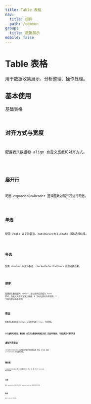 ```yaml
---
title: Table 表格
nav:
  title: 组件
  path: /common
group:
  title: 数据展示
mobile: false
---
```


# Table 表格

用于数据收集展示、分析整理、操作处理。

## 基本使用

基础表格 <code src="./demos/index1.tsx"/>

## 对齐方式与宽度

配置表头数据和 align 自定义宽度和对齐方式。

<code src="./demos/index2.tsx"/>

## 展开行

配置 expandedRowRender 回调函数对展开行进行配置。

<code src="./demos/index3.tsx" />

## 单选

配置 radio 以支持单选，radioSelectCallback 获取选择结果。

<code src="./demos/index4.tsx" />

## 多选

配置 checked 以支持多选，checkedSelectCallback 获取选择结果。

<code src="./demos/index5.tsx" />

## 排序

配置表头数组结构 sorter，默认排序设定值为 true 即可，自定义排序可设定为数组，0 下标位表示升序规则，1 下标位表示降序规则。

<code src="./demos/index6.tsx" />

## 筛选

配置表头数组结构 filter，以及组件传参 filter，开启筛选。

<code src="./demos/index11.tsx" />

### 以下虚拟列表滚动、懒加载、分页为大数据时的建议方案，无法同时使用，只能选择其一进行开发

## 虚拟列表滚动

largeDateShowNum 表示固定列展示的数据条数，默认 10 条，通过 virtualized 开启虚拟列表。

<code src="./demos/index7.tsx" />

## 懒加载

largeDateShowNum 表示初始展示条数，默认 10 条，通过 lazyLoad 开启懒加载。

<code src="./demos/index8.tsx" />

## 分页

通过 pagination 开启分页，通过 paginationAlign 改变分页对齐方式。

<code src="./demos/index9.tsx" />

## 拖拽

通过 dropabled 开启拖拽。

<code src="./demos/index10.tsx" />

<API />
